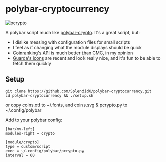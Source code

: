 # polybar-cryptocurrency

![pcrypto](https://user-images.githubusercontent.com/21110159/64199525-30750300-ce93-11e9-812b-0eaf94494b1f.png)

A polybar script much like [polybar-crypto](https://github.com/willHol/polybar-crypto).
It's a great script, but: 
* I dislike messing with configuration files for small scripts
* I feel as if changing what the module displays should be quick
* [Coinranking's API](https://docs.coinranking.com/public) is much better than CMC, in my opinion
* [Guarda's icons](https://github.com/guardaco/crypto-icons) are recent and look really nice, and it's fun to be able to fetch them quickly

## Setup
```
git clone https://github.com/SplendidX/polybar-cryptocurrency.git
cd polybar-cryptocurrency && ./setup.sh
```
or copy coins.otf to ~/.fonts, and coins.svg & pcrypto.py to ~/.config/polybar

Add to your polybar config:
```
[bar/my-left]
modules-right = crypto

[module/crypto]
type = custom/script
exec = ~/.config/polybar/pcrypto.py
interval = 60
```
